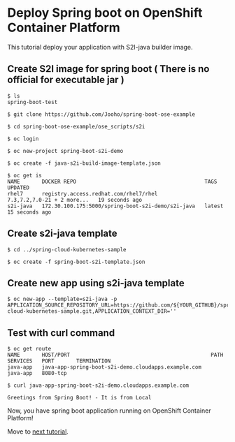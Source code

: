 # Deploy Spring boot on OpenShift Container Platform

This tutorial deploy your application with S2I-java builder image.

## Create S2I image for spring boot ( There is no official for executable jar )


```
$ ls 
spring-boot-test  

$ git clone https://github.com/Jooho/spring-boot-ose-example

$ cd spring-boot-ose-example/ose_scripts/s2i

$ oc login 

$ oc new-project spring-boot-s2i-demo

$ oc create -f java-s2i-build-image-template.json

$ oc get is
NAME       DOCKER REPO                                         TAGS                         UPDATED
rhel7      registry.access.redhat.com/rhel7/rhel               7.3,7.2,7.0-21 + 2 more...   19 seconds ago
s2i-java   172.30.100.175:5000/spring-boot-s2i-demo/s2i-java   latest                       15 seconds ago
```

## Create s2i-java template
```
$ cd ../spring-cloud-kubernetes-sample

$ oc create -f spring-boot-s2i-template.json

```

## Create new app using s2i-java template 
```
$ oc new-app --template=s2i-java -p APPLICATION_SOURCE_REPOSITORY_URL=https://github.com/${YOUR_GITHUB}/spring-cloud-kubernetes-sample.git,APPLICATION_CONTEXT_DIR=''
```


## Test with curl command
```
$ oc get route
NAME       HOST/PORT                                             PATH      SERVICES   PORT       TERMINATION
java-app   java-app-spring-boot-s2i-demo.cloudapps.example.com             java-app   8080-tcp   

$ curl java-app-spring-boot-s2i-demo.cloudapps.example.com

Greetings from Spring Boot! - It is from Local
```


Now, you have spring boot application running on OpenShift Container Platform!

Move to [next tutorial](https://github.com/Jooho/spring-boot-ose-example/blob/master/docs/SPRING-TUTORIAL-4.md).


